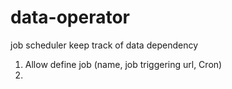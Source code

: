 # data-operator
job scheduler keep track of data dependency

1. Allow define job (name, job triggering url, Cron)
2. 
